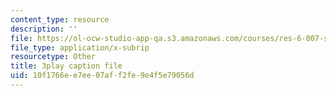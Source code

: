 ```yaml
---
content_type: resource
description: ''
file: https://ol-ocw-studio-app-qa.s3.amazonaws.com/courses/res-6-007-signals-and-systems-spring-2011/10f1766ee7ee07aff2fe9e4f5e79056d_D1WF9YKqf3o.srt
file_type: application/x-subrip
resourcetype: Other
title: 3play caption file
uid: 10f1766e-e7ee-07af-f2fe-9e4f5e79056d
---
```

